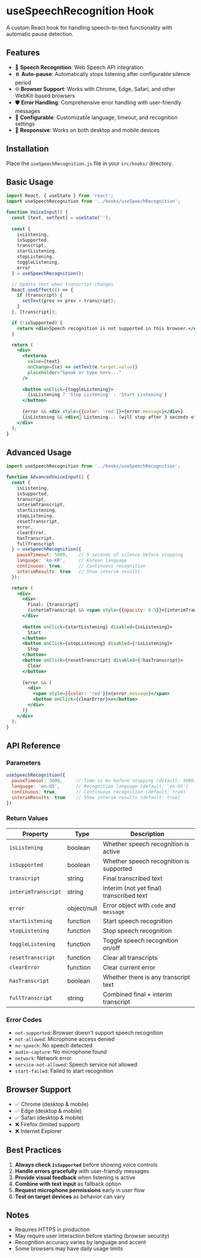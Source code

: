 # useSpeechRecognition Hook

A custom React hook for handling speech-to-text functionality with automatic pause detection.

## Features

- 🎤 **Speech Recognition**: Web Speech API integration
- ⏸️ **Auto-pause**: Automatically stops listening after configurable silence period
- 🌐 **Browser Support**: Works with Chrome, Edge, Safari, and other WebKit-based browsers
- 🛡️ **Error Handling**: Comprehensive error handling with user-friendly messages
- 🔧 **Configurable**: Customizable language, timeout, and recognition settings
- 📱 **Responsive**: Works on both desktop and mobile devices

## Installation

Place the `useSpeechRecognition.js` file in your `src/hooks/` directory.

## Basic Usage

```jsx
import React, { useState } from 'react';
import useSpeechRecognition from '../hooks/useSpeechRecognition';

function VoiceInput() {
  const [text, setText] = useState('');
  
  const {
    isListening,
    isSupported,
    transcript,
    startListening,
    stopListening,
    toggleListening,
    error
  } = useSpeechRecognition();

  // Update text when transcript changes
  React.useEffect(() => {
    if (transcript) {
      setText(prev => prev + transcript);
    }
  }, [transcript]);

  if (!isSupported) {
    return <div>Speech recognition is not supported in this browser.</div>;
  }

  return (
    <div>
      <textarea 
        value={text} 
        onChange={(e) => setText(e.target.value)}
        placeholder="Speak or type here..."
      />
      
      <button onClick={toggleListening}>
        {isListening ? 'Stop Listening' : 'Start Listening'}
      </button>
      
      {error && <div style={{color: 'red'}}>{error.message}</div>}
      {isListening && <div>🎤 Listening... (will stop after 3 seconds of silence)</div>}
    </div>
  );
}
```

## Advanced Usage

```jsx
import useSpeechRecognition from '../hooks/useSpeechRecognition';

function AdvancedVoiceInput() {
  const {
    isListening,
    isSupported,
    transcript,
    interimTranscript,
    startListening,
    stopListening,
    resetTranscript,
    error,
    clearError,
    hasTranscript,
    fullTranscript
  } = useSpeechRecognition({
    pauseTimeout: 5000,    // 5 seconds of silence before stopping
    language: 'ko-KR',     // Korean language
    continuous: true,      // Continuous recognition
    interimResults: true   // Show interim results
  });

  return (
    <div>
      <div>
        Final: {transcript}
        {interimTranscript && <span style={{opacity: 0.5}}>{interimTranscript}</span>}
      </div>
      
      <button onClick={startListening} disabled={isListening}>
        Start
      </button>
      <button onClick={stopListening} disabled={!isListening}>
        Stop
      </button>
      <button onClick={resetTranscript} disabled={!hasTranscript}>
        Clear
      </button>
      
      {error && (
        <div>
          <span style={{color: 'red'}}>{error.message}</span>
          <button onClick={clearError}>✕</button>
        </div>
      )}
    </div>
  );
}
```

## API Reference

### Parameters

```jsx
useSpeechRecognition({
  pauseTimeout: 3000,     // Time in ms before stopping (default: 3000)
  language: 'en-US',      // Recognition language (default: 'en-US')
  continuous: true,       // Continuous recognition (default: true)
  interimResults: true    // Show interim results (default: true)
})
```

### Return Values

| Property | Type | Description |
|----------|------|-------------|
| `isListening` | boolean | Whether speech recognition is active |
| `isSupported` | boolean | Whether speech recognition is supported |
| `transcript` | string | Final transcribed text |
| `interimTranscript` | string | Interim (not yet final) transcribed text |
| `error` | object/null | Error object with `code` and `message` |
| `startListening` | function | Start speech recognition |
| `stopListening` | function | Stop speech recognition |
| `toggleListening` | function | Toggle speech recognition on/off |
| `resetTranscript` | function | Clear all transcripts |
| `clearError` | function | Clear current error |
| `hasTranscript` | boolean | Whether there is any transcript text |
| `fullTranscript` | string | Combined final + interim transcript |

### Error Codes

- `not-supported`: Browser doesn't support speech recognition
- `not-allowed`: Microphone access denied
- `no-speech`: No speech detected
- `audio-capture`: No microphone found
- `network`: Network error
- `service-not-allowed`: Speech service not allowed
- `start-failed`: Failed to start recognition

## Browser Support

- ✅ Chrome (desktop & mobile)
- ✅ Edge (desktop & mobile)  
- ✅ Safari (desktop & mobile)
- ❌ Firefox (limited support)
- ❌ Internet Explorer

## Best Practices

1. **Always check `isSupported`** before showing voice controls
2. **Handle errors gracefully** with user-friendly messages
3. **Provide visual feedback** when listening is active
4. **Combine with text input** as fallback option
5. **Request microphone permissions** early in user flow
6. **Test on target devices** as behavior can vary

## Notes

- Requires HTTPS in production
- May require user interaction before starting (browser security)
- Recognition accuracy varies by language and accent
- Some browsers may have daily usage limits